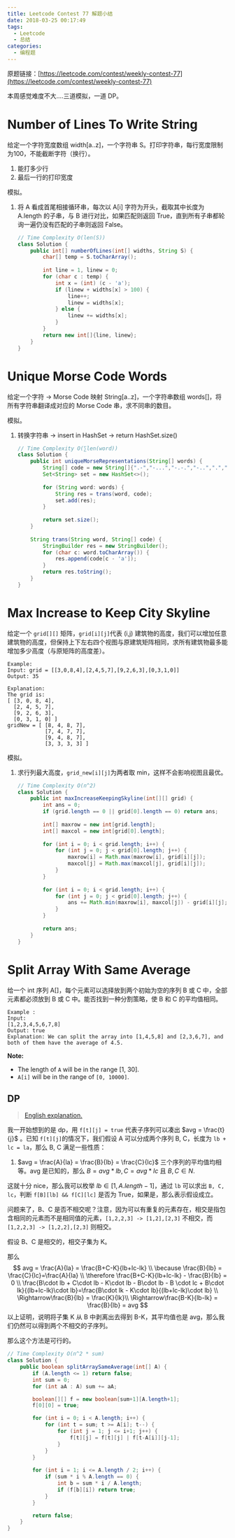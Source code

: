 ```yaml
---
title: Leetcode Contest 77 解题小结
date: 2018-03-25 00:17:49
tags: 
  - Leetcode
  - 总结
categories: 
  - 编程题
---
```


原题链接：[https://leetcode.com/contest/weekly-contest-77](https://leetcode.com/contest/weekly-contest-77)

本周感觉难度不大....三道模拟，一道 DP。

<!-- more -->

# Number of Lines To Write String

给定一个字符宽度数组 width[a..z]，一个字符串 S。打印字符串，每行宽度限制为100，不能截断字符（换行）。

1. 能打多少行
2. 最后一行的打印宽度

模拟。

1. 将 A 看成首尾相接循环串，每次以 A[i] 字符为开头，截取其中长度为 A.length 的子串，与 B 进行对比，如果匹配则返回 True，直到所有子串都轮询一遍仍没有匹配的子串则返回 False。

   ```java
   // Time Complexity O(len(S))
   class Solution {
       public int[] numberOfLines(int[] widths, String S) {
           char[] temp = S.toCharArray();
           
           int line = 1, linew = 0;
           for (char c : temp) {
               int x = (int) (c - 'a');
               if (linew + widths[x] > 100) {
                   line++;
                   linew = widths[x];
               } else {
                   linew += widths[x];
               }
           }
           return new int[]{line, linew};
       }
   }
   ```

# Unique Morse Code Words

给定一个字符 -> Morse Code 映射 String[a..z]，一个字符串数组 words[]，将所有字符串翻译成对应的 Morse Code 串，求不同串的数目。

模拟。

1. 转换字符串 -> insert in HashSet -> return HashSet.size()

   ```java
   // Time Complexity O(∑len(word))
   class Solution {
       public int uniqueMorseRepresentations(String[] words) {
           String[] code = new String[]{".-","-...","-.-.","-..",".","..-.","--.","....","..",".---","-.-",".-..","--","-.","---",".--.","--.-",".-.","...","-","..-","...-",".--","-..-","-.--","--.."};
           Set<String> set = new HashSet<>();
           
           for (String word: words) {
               String res = trans(word, code);
               set.add(res);
           }
           
           return set.size();
       }
       
       String trans(String word, String[] code) {
           StringBuilder res = new StringBuilder();
           for (char c: word.toCharArray()) {
               res.append(code[c - 'a']);
           }
           return res.toString();
       }
   }
   ```

# Max Increase to Keep City Skyline

给定一个 `grid[][]` 矩阵，`grid[i][j]`代表 (i,j) 建筑物的高度，我们可以增加任意建筑物的高度，但保持上下左右四个视图与原建筑矩阵相同，求所有建筑物最多能增加多少高度（与原矩阵的高度差）。

```
Example:
Input: grid = [[3,0,8,4],[2,4,5,7],[9,2,6,3],[0,3,1,0]]
Output: 35

Explanation: 
The grid is:
[ [3, 0, 8, 4], 
  [2, 4, 5, 7],
  [9, 2, 6, 3],
  [0, 3, 1, 0] ]
gridNew = [ [8, 4, 8, 7],
            [7, 4, 7, 7],
            [9, 4, 8, 7],
            [3, 3, 3, 3] ]
```

模拟。

1. 求行列最大高度，`grid_new[i][j]`为两者取 min，这样不会影响视图且最优。

   ```java
   // Time Complexity O(n^2)
   class Solution {
       public int maxIncreaseKeepingSkyline(int[][] grid) {
           int ans = 0;
           if (grid.length == 0 || grid[0].length == 0) return ans;
           
           int[] maxrow = new int[grid.length];
           int[] maxcol = new int[grid[0].length];
           
           for (int i = 0; i < grid.length; i++) {
               for (int j = 0; j < grid[0].length; j++) {
                   maxrow[i] = Math.max(maxrow[i], grid[i][j]);
                   maxcol[j] = Math.max(maxcol[j], grid[i][j]);
               }
           }
           
           for (int i = 0; i < grid.length; i++) {
               for (int j = 0; j < grid[0].length; j++) {
                   ans += Math.min(maxrow[i], maxcol[j]) - grid[i][j];
               }
           }
           
           return ans;
       }
   }
   ```

# Split Array With Same Average

给一个 int 序列 A[]，每个元素可以选择放到两个初始为空的序列 B 或 C 中，全部元素都必须放到 B 或 C 中。能否找到一种分割策略，使 B 和 C 的平均值相同。 

```
Example :
Input: 
[1,2,3,4,5,6,7,8]
Output: true
Explanation: We can split the array into [1,4,5,8] and [2,3,6,7], and both of them have the average of 4.5.
```

**Note:**

- The length of `A` will be in the range [1, 30].
- `A[i]` will be in the range of `[0, 10000]`.

## DP

> [English explanation.](https://leetcode.com/problems/split-array-with-same-average/discuss/120729/Java-Solution-using-DP-with-explanation)

我一开始想到的是 dp，用 `f[t][j] = true` 代表子序列可以凑出 $avg =  \frac{t}{j}$ 。已知 `f[t][j]`的情况下，我们假设 A 可以分成两个序列 B, C，长度为 `lb + lc = la`，那么 B, C 满足一些性质：

1. $avg = \frac{A}{la} = \frac{B}{lb} = \frac{C}{lc}$ 三个序列的平均值均相等。avg 是已知的，那么 $B = avg * lb, C = avg * lc$ 且 $B, C\in N$.

这就十分 nice，那么我可以枚举 $lb\in [1, A.length-1]$，通过 `lb` 可以求出 `B, C, lc`，判断 `f[B][lb] && f[C][lc]` 是否为 True，如果是，那么表示假设成立。

问题来了，B、C 是否不相交呢？注意，因为可以有重复的元素存在，相交是指包含相同的元素而不是相同值的元素，`[1,2,2,3] -> [1,2],[2,3]` 不相交，而`[1,2,2,3] -> [1,2,2],[2,3]` 则相交。 

假设 B、C 是相交的，相交子集为 K。

那么
$$
avg = \frac{A}{la} = \frac{B+C-K}{lb+lc-lk} \\
\because \frac{B}{lb} = \frac{C}{lc}=\frac{A}{la} \\
\therefore \frac{B+C-K}{lb+lc-lk} - \frac{B}{lb} = 0 \\
\frac{B\cdot lb + C\cdot lb - K\cdot lb - B\cdot lb - B \cdot lc + B\cdot lk}{(lb+lc-lk)\cdot lb}=\frac{B\cdot lk - K\cdot lb}{(lb+lc-lk)\cdot lb} \\
\Rightarrow\frac{B}{lb} = \frac{K}{lk}\\
\Rightarrow\frac{B-K}{lb-lk} = \frac{B}{lb} = avg
$$
以上证明，说明将子集 K 从 B 中剥离出去得到 B-K，其平均值也是 avg，那么我们仍然可以得到两个不相交的子序列。

那么这个方法是可行的。

```java
// Time Complexity O(n^2 * sum)
class Solution {
    public boolean splitArraySameAverage(int[] A) {
        if (A.length <= 1) return false;
        int sum = 0;
        for (int aA : A) sum += aA;

        boolean[][] f = new boolean[sum+1][A.length+1];
        f[0][0] = true;

        for (int i = 0; i < A.length; i++) {
            for (int t = sum; t >= A[i]; t--) {
                for (int j = 1; j <= i+1; j++) {
                    f[t][j] = f[t][j] | f[t-A[i]][j-1];
                }
            }
        }
        
        for (int i = 1; i <= A.length / 2; i++) {
            if (sum * i % A.length == 0) {
                int b = sum * i / A.length;
                if (f[b][i]) return true;
            }
        }

        return false;
    }
}
```

